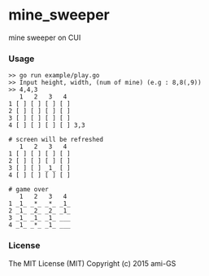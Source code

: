 # mine_sweeper
mine sweeper on CUI


### Usage
```
>> go run example/play.go
>> Input height, width, (num of mine) (e.g : 8,8(,9))
>> 4,4,3
   1   2   3   4
1 [ ] [ ] [ ] [ ]
2 [ ] [ ] [ ] [ ]
3 [ ] [ ] [ ] [ ]
4 [ ] [ ] [ ] [ ] 3,3

# screen will be refreshed
   1   2   3   4
1 [ ] [ ] [ ] [ ]
2 [ ] [ ] [ ] [ ]
3 [ ] [ ] _1_ [ ]
4 [ ] [ ] [ ] [ ]

# game over
   1   2   3   4
1 _1_ _*_ _*_ _1_
2 _1_ _2_ _2_ _1_
3 _1_ _1_ _1_ ___
4 _1_ _*_ _1_ ___
```


### License
The MIT License (MIT) Copyright (c) 2015 ami-GS